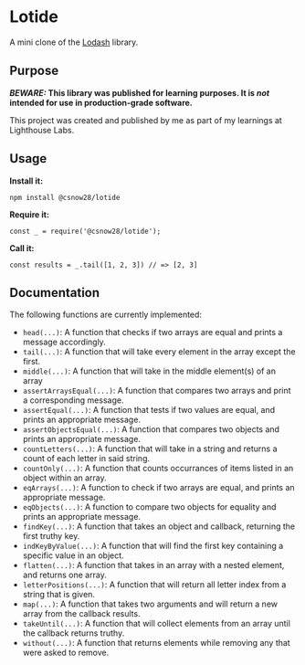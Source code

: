 # Lotide

A mini clone of the [Lodash](https://lodash.com) library.

## Purpose

**_BEWARE:_ This library was published for learning purposes. It is _not_ intended for use in production-grade software.**

This project was created and published by me as part of my learnings at Lighthouse Labs. 

## Usage

**Install it:**

`npm install @csnow28/lotide`

**Require it:**

`const _ = require('@csnow28/lotide');`

**Call it:**

`const results = _.tail([1, 2, 3]) // => [2, 3]`

## Documentation

The following functions are currently implemented:

* `head(...)`: A function that checks if two arrays are equal and prints a message accordingly.
* `tail(...)`: A function that will take every element in the array except the first.
* `middle(...)`: A function that will take in the middle element(s) of an array
* `assertArraysEqual(...)`: A function that compares two arrays and print a corresponding message.
* `assertEqual(...)`: A function that tests if two values are equal, and prints an appropriate message.
* `assertObjectsEqual(...)`: A function that compares two objects and prints an appropriate message.
* `countLetters(...)`: A function that will take in a string and returns a count of each letter in said string.
* `countOnly(...)`: A function that counts occurrances of items listed in an object within an array.
* `eqArrays(...)`: A function to check if two arrays are equal, and prints an appropriate message.
* `eqObjects(...)`: A function to compare two objects for equality and prints an appropriate message.
* `findKey(...)`: A function that takes an object and callback, returning the first truthy key.
* `indKeyByValue(...)`: A function that will find the first key containing a specific value in an object.
* `flatten(...)`: A function that takes in an array with a nested element, and returns one array.
* `letterPositions(...)`: A function that will return all letter index from a string that is given.
* `map(...)`: A function that takes two arguments and will return a new array from the callback results.
* `takeUntil(...)`: A function that will collect elements from an array until the callback returns truthy.
* `without(...)`: A function that returns elements while removing any that were asked to remove.